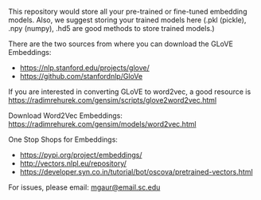 This repository would store all your pre-trained or fine-tuned embedding models. Also, we suggest storing your trained models here (.pkl (pickle), .npy (numpy), .hd5 are good methods to store trained models.)

There are the two sources from where you can download the GLoVE Embeddings:
* https://nlp.stanford.edu/projects/glove/
* https://github.com/stanfordnlp/GloVe

If you are interested in converting GLoVE to word2vec, a good resource is https://radimrehurek.com/gensim/scripts/glove2word2vec.html

Download Word2Vec Embeddings: https://radimrehurek.com/gensim/models/word2vec.html

One Stop Shops for Embeddings: 
* https://pypi.org/project/embeddings/ 
* http://vectors.nlpl.eu/repository/
* https://developer.syn.co.in/tutorial/bot/oscova/pretrained-vectors.html 

For issues, please email: mgaur@email.sc.edu
